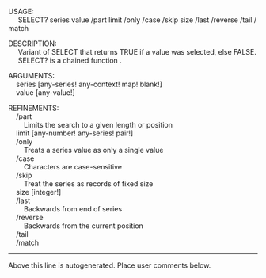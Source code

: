 USAGE:  
&nbsp;&nbsp;&nbsp;&nbsp;&nbsp;SELECT?&nbsp;series&nbsp;value&nbsp;/part&nbsp;limit&nbsp;/only&nbsp;/case&nbsp;/skip&nbsp;size&nbsp;/last&nbsp;/reverse&nbsp;/tail&nbsp;/match  
  
DESCRIPTION:  
&nbsp;&nbsp;&nbsp;&nbsp;&nbsp;Variant&nbsp;of&nbsp;SELECT&nbsp;that&nbsp;returns&nbsp;TRUE&nbsp;if&nbsp;a&nbsp;value&nbsp;was&nbsp;selected,&nbsp;else&nbsp;FALSE.  
&nbsp;&nbsp;&nbsp;&nbsp;&nbsp;SELECT?&nbsp;is&nbsp;a&nbsp;chained&nbsp;function&nbsp;.  
  
ARGUMENTS:  
&nbsp;&nbsp;&nbsp;&nbsp;series&nbsp;[any-series!&nbsp;any-context!&nbsp;map!&nbsp;blank!]  
&nbsp;&nbsp;&nbsp;&nbsp;value&nbsp;[any-value!]  
  
REFINEMENTS:  
&nbsp;&nbsp;&nbsp;&nbsp;/part  
&nbsp;&nbsp;&nbsp;&nbsp;&nbsp;&nbsp;&nbsp;&nbsp;Limits&nbsp;the&nbsp;search&nbsp;to&nbsp;a&nbsp;given&nbsp;length&nbsp;or&nbsp;position  
&nbsp;&nbsp;&nbsp;&nbsp;limit&nbsp;[any-number!&nbsp;any-series!&nbsp;pair!]  
&nbsp;&nbsp;&nbsp;&nbsp;/only  
&nbsp;&nbsp;&nbsp;&nbsp;&nbsp;&nbsp;&nbsp;&nbsp;Treats&nbsp;a&nbsp;series&nbsp;value&nbsp;as&nbsp;only&nbsp;a&nbsp;single&nbsp;value  
&nbsp;&nbsp;&nbsp;&nbsp;/case  
&nbsp;&nbsp;&nbsp;&nbsp;&nbsp;&nbsp;&nbsp;&nbsp;Characters&nbsp;are&nbsp;case-sensitive  
&nbsp;&nbsp;&nbsp;&nbsp;/skip  
&nbsp;&nbsp;&nbsp;&nbsp;&nbsp;&nbsp;&nbsp;&nbsp;Treat&nbsp;the&nbsp;series&nbsp;as&nbsp;records&nbsp;of&nbsp;fixed&nbsp;size  
&nbsp;&nbsp;&nbsp;&nbsp;size&nbsp;[integer!]  
&nbsp;&nbsp;&nbsp;&nbsp;/last  
&nbsp;&nbsp;&nbsp;&nbsp;&nbsp;&nbsp;&nbsp;&nbsp;Backwards&nbsp;from&nbsp;end&nbsp;of&nbsp;series  
&nbsp;&nbsp;&nbsp;&nbsp;/reverse  
&nbsp;&nbsp;&nbsp;&nbsp;&nbsp;&nbsp;&nbsp;&nbsp;Backwards&nbsp;from&nbsp;the&nbsp;current&nbsp;position  
&nbsp;&nbsp;&nbsp;&nbsp;/tail  
&nbsp;&nbsp;&nbsp;&nbsp;/match  
___
Above this line is autogenerated. Place user comments below.